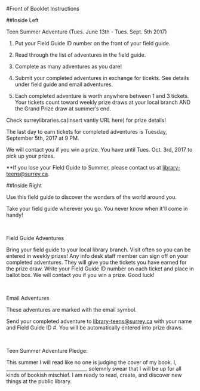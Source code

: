 #Front of Booklet Instructions

##Inside Left

Teen Summer Adventure (Tues. June 13th - Tues. Sept. 5th 2017)

1. Put your Field Guide ID number on the front of your field guide.

2. Read through the list of adventures in the field guide. 

4. Complete as many adventures as you dare! 

5. Submit your completed adventures in exchange for ticekts. See details under field guide and
email adventures.

6. Each completed adventure is worth anywhere between 1 and 3 tickets.
Your tickets count toward weekly prize draws at your local branch AND the Grand Prize draw at
summer’s end.

Check surreylibraries.ca(insert vantiy URL here) for prize
details!

The last day to earn tickets for completed adventures is Tuesday, September 5th, 2017 at 9 PM.

We will contact you if you win a prize. You have until Tues. Oct. 3rd, 2017 to pick up your prizes.

**If you lose your Field Guide to Summer, please contact us at library-teens@surrey.ca. 

##Inside Right

Use this field guide to discover the wonders of the world around you. 

Take your field guide wherever you go. You never know when it'll come in handy! 

 

Field Guide Adventures

Bring your field guide to your local library branch. Visit often so you can be entered in weekly prizes! Any info desk staff member can sign off on your completed adventures. They will give you the tickets you have earned for the
prize draw. Write your Field Guide ID number on each ticket and place in ballot box. We will contact you if you win a prize. Good luck! 

 

Email Adventures

These adventures are marked with the email symbol.

Send your completed adventure to library-teens@surrey.ca with your name and Field Guide ID #. You will be automatically entered into prize draws. 

 

Teen Summer Adventure Pledge:

This summer
I will read like no one is judging the cover of my book. I,
__________________________________ solemnly swear that I will be up for
all kinds of bookish mischief. I am ready to read, create, and
discover new things at the public library.
